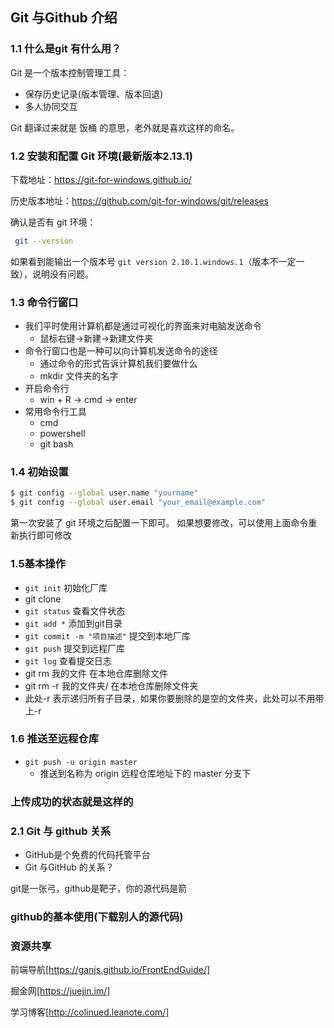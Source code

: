 ## Git 与Github 介绍

### 1.1 什么是git 有什么用？

Git 是一个版本控制管理工具：
- 保存历史记录(版本管理、版本回退)
- 多人协同交互

Git 翻译过来就是 饭桶 的意思，老外就是喜欢这样的命名。

### 1.2 安装和配置 Git 环境(最新版本2.13.1)

下载地址：https://git-for-windows.github.io/

历史版本地址：https://github.com/git-for-windows/git/releases

确认是否有 git 环境：

```bash
 git --version
```

如果看到能输出一个版本号 `git version 2.10.1.windows.1`（版本不一定一致），说明没有问题。

### 1.3 命令行窗口

- 我们平时使用计算机都是通过可视化的界面来对电脑发送命令
  - 鼠标右键->新建->新建文件夹
- 命令行窗口也是一种可以向计算机发送命令的途径
  - 通过命令的形式告诉计算机我们要做什么
  - mkdir 文件夹的名字
- 开启命令行
  - win + R -> cmd -> enter
- 常用命令行工具
  - cmd
  - powershell
  - git bash

### 1.4 初始设置

```bash
$ git config --global user.name "yourname"
$ git config --global user.email "your_email@example.com"
```
第一次安装了 git 环境之后配置一下即可。
如果想要修改，可以使用上面命令重新执行即可修改

### 1.5基本操作

- `git init` 初始化厂库
- git clone  
- `git status` 查看文件状态
- `git add *`    添加到git目录
- `git commit -m "项目描述"` 提交到本地厂库
- `git push`   提交到远程厂库
- `git log`    查看提交日志
- git      rm        我的文件    在本地仓库删除文件
- git      rm  -r    我的文件夹/     在本地仓库删除文件夹
- 此处-r 表示递归所有子目录，如果你要删除的是空的文件夹，此处可以不用带上-r

### 1.6 推送至远程仓库

- `git push -u origin master`
  + 推送到名称为 origin 远程仓库地址下的 master 分支下


###  上传成功的状态就是这样的




### 2.1 Git 与 github 关系
+ GitHub是个免费的代码托管平台
+ Git 与GitHub 的关系？

git是一张弓，github是靶子，你的源代码是箭

### github的基本使用(下载别人的源代码)
### 资源共享

前端导航[https://ganjs.github.io/FrontEndGuide/]

掘金网[https://juejin.im/]

学习博客[http://colinued.leanote.com/]

